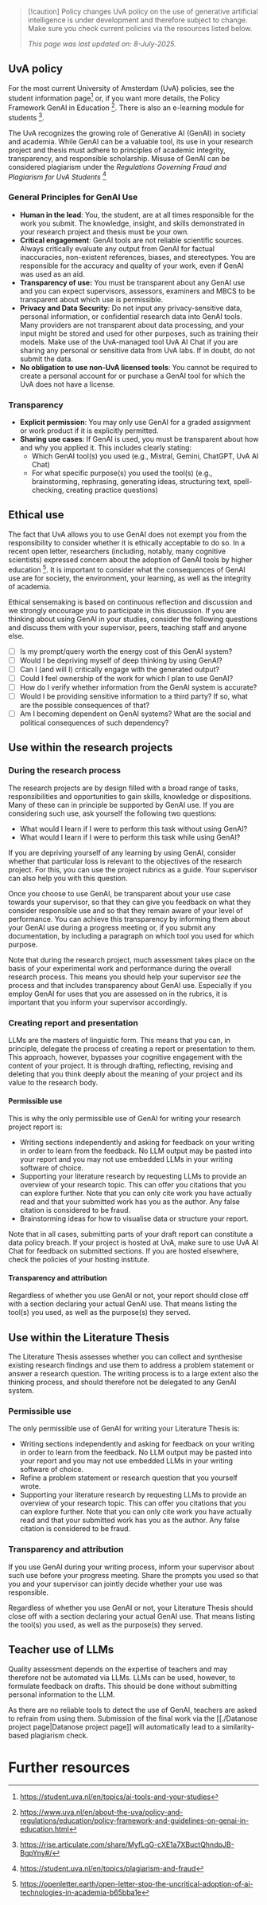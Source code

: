 >[!caution] Policy changes
>UvA policy on the use of generative artificial intelligence is under development and therefore subject to change. Make sure you check current policies via the resources listed below. 
>
>*This page was last updated on: 8-July-2025.*

## UvA policy

For the most current University of Amsterdam (UvA) policies, see the student information page[^1] or, if you want more details, the Policy Framework GenAI in Education [^2]. There is also an e-learning module for students [^3]. 

The UvA recognizes the growing role of Generative AI (GenAI) in society and academia. While GenAI can be a valuable tool, its use in your research project and thesis must adhere to principles of academic integrity, transparency, and responsible scholarship. Misuse of GenAI can be considered plagiarism under the _Regulations Governing Fraud and Plagiarism for UvA Students_ [^4]

### General Principles for GenAI Use 

- **Human in the lead**: You, the student, are at all times responsible for the work you submit. The knowledge, insight, and skills demonstrated in your research project and thesis must be your own.
- **Critical engagement**: GenAI tools are not reliable scientific sources. Always critically evaluate any output from GenAI for factual inaccuracies, non-existent references, biases, and stereotypes. You are responsible for the accuracy and quality of your work, even if GenAI was used as an aid.
- **Transparency of use:** You must be transparent about any GenAI use and you can expect supervisors, assessors, examiners and MBCS to be transparent about which use is permissible.
- **Privacy and Data Security**: Do not input any privacy-sensitive data, personal information, or confidential research data into GenAI tools. Many providers are not transparent about data processing, and your input might be stored and used for other purposes, such as training their models. Make use of the UvA-managed tool UvA AI Chat if you are sharing any personal or sensitive data from UvA labs. If in doubt, do not submit the data.
- **No obligation to use non-UvA licensed tools**: You cannot be required to create a personal account for or purchase a GenAI tool for which the UvA does not have a license.

### Transparency

- **Explicit permission**: You may only use GenAI for a graded assignment or work product if it is explicitly permitted.
- **Sharing use cases**: If GenAI is used, you must be transparent about how and why you applied it. This includes clearly stating:    
    - Which GenAI tool(s) you used (e.g., Mistral, Gemini, ChatGPT, UvA AI Chat)
	- For what specific purpose(s) you used the tool(s) (e.g., brainstorming, rephrasing, generating ideas, structuring text, spell-checking, creating practice questions)

## Ethical use
The fact that UvA allows you to use GenAI does not exempt you from the responsibility to consider whether it is ethically acceptable to do so. In a recent open letter, researchers (including, notably, many cognitive scientists) expressed concern about the adoption of GenAI tools by higher education [^5]. It is important to consider what the consequences of GenAI use are for society, the environment, your learning, as well as the integrity of academia.

Ethical sensemaking is based on continuous reflection and discussion and we strongly encourage you to participate in this discussion. If you are thinking about using GenAI in your studies, consider the following questions and discuss them with your supervisor, peers, teaching staff and anyone else.

- [ ] Is my prompt/query worth the energy cost of this GenAI system?
- [ ] Would I be depriving myself of deep thinking by using GenAI?
- [ ] Can I (and will I) critically engage with the generated output? 
- [ ] Could I feel ownership of the work for which I plan to use GenAI?
- [ ] How do I verify whether information from the GenAI system is accurate?
- [ ] Would I be providing sensitive information to a third party? If so, what are the possible consequences of that?
- [ ] Am I becoming dependent on GenAI systems? What are the social and political consequences of such dependency?

## Use within the research projects

### During the research process
The research projects are by design filled with a broad range of tasks, responsibilities and opportunities to gain skills, knowledge or dispositions. Many of these can in principle be supported by GenAI use. If you are considering such use, ask yourself the following two questions:

- What would I learn if I were to perform this task without using GenAI?
- What would I learn if I were to perform this task while using GenAI?

If you are depriving yourself of any learning by using GenAI, consider whether that particular loss is relevant to the objectives of the research project. For this, you can use the project rubrics as a guide. Your supervisor can also help you with this question.

Once you choose to use GenAI, be transparent about your use case towards your supervisor, so that they can give you feedback on what they consider responsible use and so that they remain aware of your level of performance. You can achieve this transparency by informing them about your GenAI use during a progress meeting or, if you submit any documentation, by including a paragraph on which tool you used for which purpose.

Note that during the research project, much assessment takes place on the basis of your experimental work and performance during the overall research process. This means you should help your supervisor _see_ the process and that includes transparency about GenAI use. Especially if you employ GenAI for uses that you are assessed on in the rubrics, it is important that you inform your supervisor accordingly.

### Creating report and presentation
LLMs are the masters of linguistic form. This means that you can, in principle, delegate the process of creating a report or presentation to them. This approach, however, bypasses your cognitive engagement with the content of your project. It is through drafting, reflecting, revising and deleting that you think deeply about the meaning of your project and its value to the research body.

#### Permissible use

This is why the only permissible use of GenAI for writing your research project report is:

- Writing sections independently and asking for feedback on your writing in order to learn from the feedback. No LLM output may be pasted into your report and you may not use embedded LLMs in your writing software of choice.
- Supporting your literature research by requesting LLMs to provide an overview of your research topic. This can offer you citations that you can explore further. Note that you can only cite work you have actually read and that your submitted work has you as the author. Any false citation is considered to be fraud.
- Brainstorming ideas for how to visualise data or structure your report.

Note that in all cases, submitting parts of your draft report can constitute a data policy breach. If your project is hosted at UvA, make sure to use UvA AI Chat for feedback on submitted sections. If you are hosted elsewhere, check the policies of your hosting institute.

#### Transparency and attribution
Regardless of whether you use GenAI or not, your report should close off with a section declaring your actual GenAI use. That means listing the tool(s) you used, as well as the purpose(s) they served.

## Use within the Literature Thesis
The Literature Thesis assesses whether you can collect and synthesise existing research findings and use them to address a problem statement or answer a research question. The writing process is to a large extent also the thinking process, and should therefore not be delegated to any GenAI system.

### Permissible use

The only permissible use of GenAI for writing your Literature Thesis is:

- Writing sections independently and asking for feedback on your writing in order to learn from the feedback. No LLM output may be pasted into your report and you may not use embedded LLMs in your writing software of choice.
- Refine a problem statement or research question that you yourself wrote.
- Supporting your literature research by requesting LLMs to provide an overview of your research topic. This can offer you citations that you can explore further. Note that you can only cite work you have actually read and that your submitted work has you as the author. Any false citation is considered to be fraud.

### Transparency and attribution
If you use GenAI during your writing process, inform your supervisor about such use before your progress meeting. Share the prompts you used so that you and your supervisor can jointly decide whether your use was responsible.

Regardless of whether you use GenAI or not, your Literature Thesis should close off with a section declaring your actual GenAI use. That means listing the tool(s) you used, as well as the purpose(s) they served.

## Teacher use of LLMs
Quality assessment depends on the expertise of teachers and may therefore not be automated via LLMs. LLMs can be used, however, to formulate feedback on drafts. This should be done without submitting personal information to the LLM.

As there are no reliable tools to detect the use of GenAI, teachers are asked to refrain from using them. Submission of the final work via the [[./Datanose project page|Datanose project page]] will automatically lead to a similarity-based plagiarism check.


# Further resources

[^1]: https://student.uva.nl/en/topics/ai-tools-and-your-studies
[^2]: https://www.uva.nl/en/about-the-uva/policy-and-regulations/education/policy-framework-and-guidelines-on-genai-in-education.html
[^3]: https://rise.articulate.com/share/MyfLgG-cXE1a7XBuctQhndpJB-BgpYny#/
[^4]: https://student.uva.nl/en/topics/plagiarism-and-fraud
[^5]: https://openletter.earth/open-letter-stop-the-uncritical-adoption-of-ai-technologies-in-academia-b65bba1e
